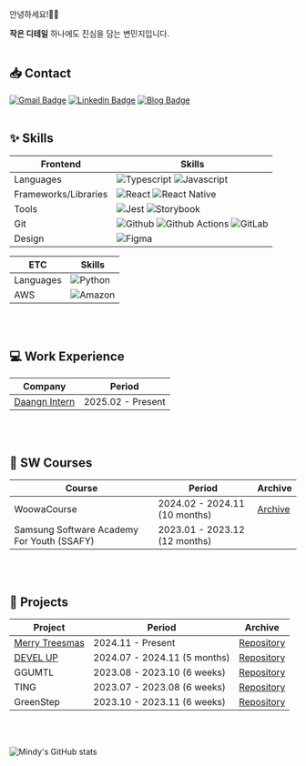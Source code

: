 안녕하세요!👋🏻<br/>

**작은 디테일** 하나에도 진심을 담는 변민지입니다.<br/><br/>



## 📥 Contact

[![Gmail Badge](https://img.shields.io/badge/Gmail-d14836?style=flat-square&logo=Gmail&logoColor=white&link=mailto:cho.sim.dvlpr@gmail.com)](mailto:cho.sim.dvlpr@gmail.com)
[![Linkedin Badge](https://img.shields.io/badge/-LinkedIn-0077B5?style=flat-square&logo=Linkedin&logoColor=white)](https://www.linkedin.com/in/minjibyun-729528342)
[![Blog Badge](https://img.shields.io/badge/Blog-000000?style=flat-square&logo=Tistory&logoColor=white)](https://cho-sim-developer.tistory.com/)
<br/><br/>

## ✨ Skills
|Frontend | Skills|
|--|-----|
| Languages | <img src="https://img.shields.io/badge/TypeScript-007ACC?style=flat-square&logo=typescript&logoColor=white" alt="Typescript"> <img src="https://img.shields.io/badge/JavaScript-F7DF1E?style=flat-square&logo=JavaScript&logoColor=white" alt="Javascript"> |
| Frameworks/Libraries | <img src="https://img.shields.io/badge/React-20232A?style=flat-square&logo=react&logoColor=61DAFB" alt="React"> <img src="https://img.shields.io/badge/React_Native-20232A?style=flat-square&logo=react&logoColor=61DAFB" alt="React Native">|
| Tools | <img src="https://img.shields.io/badge/Jest-C21325?style=flat-square&logo=jest&logoColor=white" alt="Jest"> <img src="https://img.shields.io/badge/Storybook-FF4785?style=flat-square&logo=storybook&logoColor=white" alt="Storybook"> |
| Git | <img src="https://img.shields.io/badge/GitHub-100000?style=flat-square&logo=github&logoColor=white" alt="Github"> <img src="https://img.shields.io/badge/githubactions-2088FF?style=flat-square&logo=githubactions&logoColor=white" alt="Github Actions"> <img src="https://img.shields.io/badge/GitLab-330F63?style=flat-square&logo=gitlab&logoColor=white" alt="GitLab">|
| Design | <img src="https://img.shields.io/badge/Figma-F24E1E?style=flat-square&logo=figma&logoColor=white" alt="Figma"> |


| ETC | Skills|
|--|-----|
| Languages | <img src="https://img.shields.io/badge/Python-3776AB?style=flat-square&logo=python&logoColor=white" alt="Python"> |
| AWS | <img src="https://img.shields.io/badge/Amazon-232F3E?style=flat-square&logo=amazonwebservices&logoColor=white" alt="Amazon">

<br/><br/>

## 💻 Work Experience

| Company | Period |
|--|-----|
| [Daangn Intern](https://www.daangn.com/kr/) | 2025.02 - Present |


<br/><br/>

## 📖 SW Courses

| Course | Period | Archive |
|--|-----|---|
| WoowaCourse | 2024.02 - 2024.11 (10 months) | [Archive](https://github.com/chosim-dvlpr/Woowacourse-Archive) |
| Samsung Software Academy For Youth (SSAFY) | 2023.01 - 2023.12 (12 months) | |

<br/><br/>

## 🎈 Projects

| Project | Period | Archive |
|--|-----|---|
| [Merry Treesmas](https://merrytreesmas.site/) | 2024.11 - Present | [Repository](https://github.com/christmas-tree-map/christmas-tree-map) |
| [DEVEL UP](https://www.devel-up.co.kr/) | 2024.07 - 2024.11 (5 months) | [Repository](https://github.com/woowacourse-teams/2024-devel-up) | 
| GGUMTL | 2023.08 - 2023.10 (6 weeks) | [Repository](https://github.com/chosim-dvlpr/GGUMTL) | 
| TING | 2023.07 - 2023.08 (6 weeks) | [Repository](https://github.com/chosim-dvlpr/TING) | 
| GreenStep | 2023.10 - 2023.11 (6 weeks) | [Repository](https://github.com/GreenStepp/GreenStep) | 

<br/><br/>


![Mindy's GitHub stats](https://github-readme-stats.vercel.app/api?username=chosim-dvlpr&show_icons=true&theme=bear)
